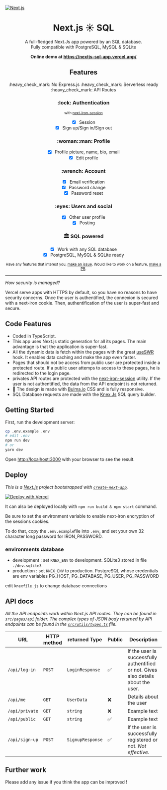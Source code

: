 [![Next.js](https://assets.zeit.co/image/upload/v1538361091/repositories/next-js/next-js.png)](https://nextjs.org)

<h1 align="center">Next.js ☀️ SQL</h1>

<div align="center">

A full-fledged Next.Js app powered by an SQL database. <br/>
Fully compatible with PostgreSQL, MySQL & SQLite
</div>

<p align="center"><b>Online demo at <a href="https://nextjs-sql-app.vercel.app">https://nextjs-sql-app.vercel.app/</a> </b></p>


<h2 align="center">Features</h2>

<p align="center">:heavy_check_mark: No Express.js :heavy_check_mark: Serverless ready :heavy_check_mark: API Routes </p>

<h3 align="center">:lock: Authentication</h3>

<div align="center">

<sup>with [next-iron-session](https://github.com/vvo/next-iron-session)</sup>

- [x] Session
- [x] Sign up/Sign in/Sign out

</div>

<h3 align="center">:woman::man: Profile</h3>

<div align="center">

- [x] Profile picture, name, bio, email
- [x] Edit profile

</div>

<h3 align="center">:wrench: Account</h3>

<div align="center">

- [x] Email verification
- [x] Password change
- [x] Password reset

</div>

<h3 align="center">:eyes: Users and social</h3>

<div align="center">

- [x] Other user profile
- [x] Posting

</div>

<h3 align="center">🏛 SQL powered</h3>

<div align="center">

- [x] Work with any SQL database
- [x] PostgreSQL, MySQL & SQLite ready

</div>

<div align="center">
  
<sup>Have any features that interest you, [make an issue](https://github.com/Fredestrik/Next.Js-SQL-app/issues). Would like to work on a feature, [make a PR](https://github.com/Fredestrik/Next.Js-SQL-app/pulls).<sup>
  
</div>

---

_How security is managed?_

Vercel serve apps with HTTPS by default, so you have no reasons to have security concerns. Once the user is authentified, the connexion is secured with a next-iron cookie. Then, authentification of the user is super-fast and secure.

## Code Features

* Coded in TypeScript.
* This app uses Next.js static generation for all its pages. The main advantage is that the application is super-fast.
* All the dynamic data is fetch within the pages with the great [useSWR](https://swr.vercel.app/) hook. It enables data caching and make the app even faster.
* Pages that should not be access from public user are protected inside a protected route. If a public user attemps to access to these pages, he is redirected to the login page.
* privates API routes are protected with the [next-iron-session](https://github.com/vvo/next-iron-session) utility. If the user is not authentified, the data from the API endpoint is not returned.
* 📱 The design is made with [Bulma.io](https://bulma.io/) CSS and is fully responsive.
* SQL Database requests are made with the [Knex.Js](http://knexjs.org/) SQL query builder.

## Getting Started

First, run the development server:

```bash
cp .env.example .env
# edit .env
npm run dev
# or
yarn dev
```

Open [http://localhost:3000](http://localhost:3000) with your browser to see the result.

## Deploy

_This is a [Next.js](https://nextjs.org/) project bootstrapped with [`create-next-app`](https://github.com/zeit/next.js/tree/canary/packages/create-next-app)._

[![Deploy with Vercel](https://zeit.co/button)](https://zeit.co/new/project?template=https://github.com/Fredestrik/Next.Js-SQL-app)

It can also be deployed locally with `npm run build & npm start` command.

Be sure to set the environment variable to enable next-iron encryption of the sessions cookies.

To do that, copy the ```.env.example```file into ```.env```, and set your own 32 character long password for IRON_PASSWORD.

### environments database

* development : set ```KNEX_ENV``` to development. SQLite3 stored in file ```./dev.sqlite3```
* production : set ```KNEX_ENV``` to production. PostgreSQL whose credentials are env variables PG_HOST, PG_DATABASE, PG_USER, PG_PASSWORD

edit ```knexfile.js``` to change database connections

## API docs

_All the API endpoints work within Next.js API routes. They can be found in `src/pages/api` folder. The complex types of JSON body returned by API endpoints can be found in the [`src/utils/types.ts`](https://github.com/Fredestrik/Next.Js-SQL-app/blob/master/src/utils/types.ts) file._

URL| HTTP method | returned Type | Public | Description
-|-|-|-|-
`/api/log-in` | `POST` | `LoginResponse` | ✅ | If the user is successfully authentified or not. Gives also details about the user.
`/api/me` | `GET` | `UserData`| ❌ | Details about the user
`/api/private` | `GET` | `string` | ❌ | Example text
`/api/public`| `GET` | `string` | ✅| Example text
`/api/sign-up` | `POST` | `SignupResponse` | ✅ | If the user is successfully registered or not. *Not effective*.

## Further work

Please add any issue if you think the app can be improved !
